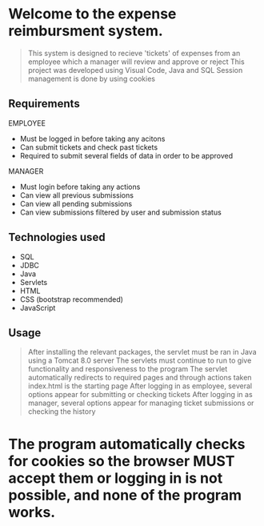 # Welcome to the expense reimbursment system.
> This system is designed to recieve 'tickets' of expenses from an employee which a manager will review and approve or reject
> This project was developed using Visual Code, Java and SQL
> Session management is done by using cookies


## Requirements
EMPLOYEE
* Must be logged in before taking any acitons
* Can submit tickets and check past tickets
* Required to submit several fields of data in order to be approved

MANAGER
* Must login before taking any actions
* Can view all previous submissions
* Can view all pending submissions
* Can view submissions filtered by user and submission status

## Technologies used
* SQL
* JDBC
* Java
* Servlets
* HTML
* CSS (bootstrap recommended)
* JavaScript

## Usage 
> After installing the relevant packages, the servlet must be ran in Java using a Tomcat 8.0 server
> The servlets must continue to run to give functionality and responsiveness to the program
> The servlet automatically redirects to required pages and through actions taken
> index.html is the starting page
> After logging in as employee, several options appear for submitting or checking tickets
> After logging in as manager, several options appear for managing ticket submissions or checking the history

# The program automatically checks for cookies so the browser MUST accept them or logging in is not possible, and none of the program works.
